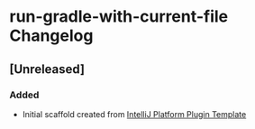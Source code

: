 <!-- Keep a Changelog guide -> https://keepachangelog.com -->

# run-gradle-with-current-file Changelog

## [Unreleased]
### Added
- Initial scaffold created from [IntelliJ Platform Plugin Template](https://github.com/JetBrains/intellij-platform-plugin-template)
